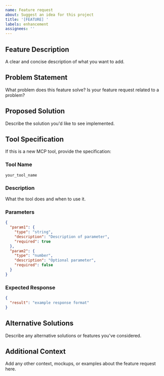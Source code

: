 ```yaml
---
name: Feature request
about: Suggest an idea for this project
title: '[FEATURE] '
labels: enhancement
assignees: ''
---
```


## Feature Description
A clear and concise description of what you want to add.

## Problem Statement
What problem does this feature solve? Is your feature request related to a problem?

## Proposed Solution
Describe the solution you'd like to see implemented.

## Tool Specification
If this is a new MCP tool, provide the specification:

### Tool Name
`your_tool_name`

### Description
What the tool does and when to use it.

### Parameters
```json
{
  "param1": {
    "type": "string",
    "description": "Description of parameter",
    "required": true
  },
  "param2": {
    "type": "number", 
    "description": "Optional parameter",
    "required": false
  }
}
```

### Expected Response
```json
{
  "result": "example response format"
}
```

## Alternative Solutions
Describe any alternative solutions or features you've considered.

## Additional Context
Add any other context, mockups, or examples about the feature request here.